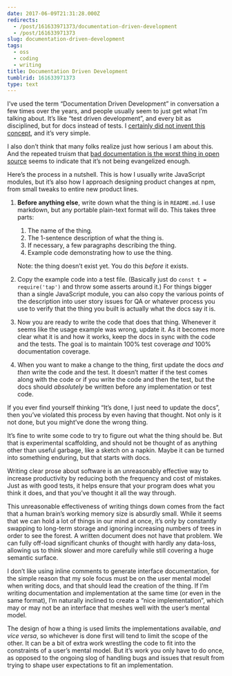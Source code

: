 ```yaml
---
date: 2017-06-09T21:31:28.000Z
redirects:
  - /post/161633971373/documentation-driven-development
  - /post/161633971373
slug: documentation-driven-development
tags:
  - oss
  - coding
  - writing
title: Documentation Driven Development
tumblrid: 161633971373
type: text
---
```

<p>I&rsquo;ve used the term &ldquo;Documentation Driven Development&rdquo; in conversation a few times over the years, and people usually seem to just get what I&rsquo;m talking about.  It&rsquo;s like &ldquo;test driven development&rdquo;, and every bit as disciplined, but for docs instead of tests.  I <a href="https://www.google.com/search?q=%22documentation+driven+development%22">certainly did not invent this concept</a>, and it&rsquo;s very simple.</p>

<p>I also don&rsquo;t think that many folks realize just how serious I am about this.  And the repeated truism that <a href="https://medium.com/@mikeal/docs-docs-docs-1e06d17fa06f">bad documentation is the worst thing in open source</a> seems to indicate that it&rsquo;s not being evangelized enough.</p>

<p>Here&rsquo;s the process in a nutshell.  This is how I usually write JavaScript modules, but it&rsquo;s also how I approach designing product changes at npm, from small tweaks to entire new product lines.</p>

<ol><li><p><strong>Before anything else</strong>, write down what the thing is in <code>README.md</code>.  I use markdown, but any portable plain-text format will do.  This takes three parts:</p>

<ol><li>The name of the thing.</li>
<li>The 1-sentence description of what the thing is.</li>
<li>If necessary, a few paragraphs describing the thing.</li>
<li>Example code demonstrating how to use the thing.</li>
</ol><p>Note: the thing doesn&rsquo;t exist yet.  You do this <em>before</em> it exists.</p></li>
<li><p>Copy the example code into a test file.  (Basically just do <code>const t = require('tap')</code> and throw some asserts around it.)  For things bigger than a single JavaScript module, you can also copy the various points of the description into user story issues for QA or whatever process you use to verify that the thing you built is actually what the docs say it is.</p></li>
<li><p>Now you are ready to write the code that does that thing.  Whenever it seems like the usage example was wrong, update it.  As it becomes more clear what it is and how it works, keep the docs in sync with the code and the tests.  The goal is to maintain 100% test coverage <em>and</em> 100% documentation coverage.</p></li>
<li><p>When you want to make a change to the thing, first update the docs <em>and then</em> write the code and the test.  It doesn&rsquo;t matter if the test comes along with the code or if you write the code and then the test, but the docs should <em>absolutely</em> be written before any implementation or test code.</p></li>
</ol><p>If you ever find yourself thinking &ldquo;It&rsquo;s done, I just need to update the docs&rdquo;, then you&rsquo;ve violated this process by even having that thought.  Not only is it not done, but you might&rsquo;ve done the wrong thing.</p>

<p>It&rsquo;s fine to write some code to try to figure out what the thing should be.  But that is experimental scaffolding, and should not be thought of as anything other than useful garbage, like a sketch on a napkin.  Maybe it can be turned into something enduring, but that starts with docs.</p>

<p>Writing clear prose about software is an unreasonably effective way to increase productivity by reducing both the frequency and cost of mistakes.  Just as with good tests, it helps ensure that your program does what you think it does, and that you&rsquo;ve thought it all the way through.</p>

<p>This unreasonable effectiveness of writing things down comes from the fact that a human brain&rsquo;s working memory size is absurdly small.  While it seems that we can hold a lot of things in our mind at once, it&rsquo;s only by constantly swapping to long-term storage and ignoring increasing numbers of trees in order to see the forest.  A written document does not have that problem.  We can fully off-load significant chunks of thought with hardly any data-loss, allowing us to think slower and more carefully while still covering a huge semantic surface.</p>

<p>I don&rsquo;t like using inline comments to generate interface documentation, for the simple reason that my sole focus must be on the user mental model when writing docs, and that should lead the creation of the thing.  If I&rsquo;m writing documentation and implementation at the same time (or even in the same format), I&rsquo;m naturally inclined to create a &ldquo;nice implementation&rdquo;, which may or may not be an interface that meshes well with the user&rsquo;s mental model.</p>

<p>The design of how a thing is used limits the implementations available, <em>and vice versa</em>, so whichever is done first will tend to limit the scope of the other.  It can be a bit of extra work wrestling the code to fit into the constraints of a user&rsquo;s mental model.  But it&rsquo;s work you only have to do once, as opposed to the ongoing slog of handling bugs and issues that result from trying to shape user expectations to fit an implementation.</p>
